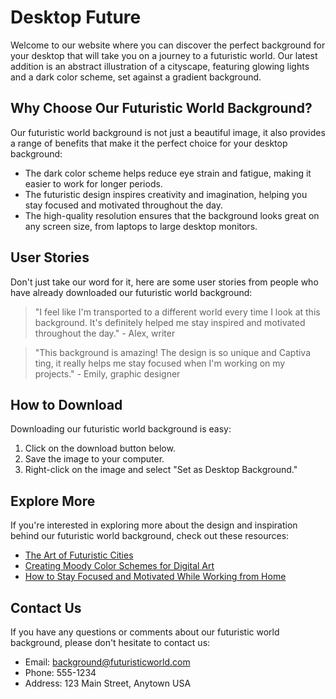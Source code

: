 <!--font:Cinzel Decorative-->

# Desktop Future

Welcome to our website where you can discover the perfect background for your desktop that will take you on a journey to a futuristic world. Our latest addition is an abstract illustration of a cityscape, featuring glowing lights and a dark color scheme, set against a gradient background.

## Why Choose Our Futuristic World Background?

Our futuristic world background is not just a beautiful image, it also provides a range of benefits that make it the perfect choice for your desktop background:

-   The dark color scheme helps reduce eye strain and fatigue, making it easier to work for longer periods.
-   The futuristic design inspires creativity and imagination, helping you stay focused and motivated throughout the day.
-   The high-quality resolution ensures that the background looks great on any screen size, from laptops to large desktop monitors.

## User Stories

Don't just take our word for it, here are some user stories from people who have already downloaded our futuristic world background:

> "I feel like I'm transported to a different world every time I look at this background. It's definitely helped me stay inspired and motivated throughout the day." - Alex, writer

> "This background is amazing! The design is so unique and Cap<wbr>ti<wbr>va<wbr>ting, it really helps me stay focused when I'm working on my projects." - Emily, graphic designer

## How to Download

Downloading our futuristic world background is easy:

1. Click on the download button below.
2. Save the image to your computer.
3. Right-click on the image and select "Set as Desktop Background."

## Explore More

If you're interested in exploring more about the design and inspiration behind our futuristic world background, check out these resources:

-   [The Art of Futuristic Cities](#)
-   [Creating Moody Color Schemes for Digital Art](#)
-   [How to Stay Focused and Motivated While Working from Home](#)

## Contact Us

If you have any questions or comments about our futuristic world background, please don't hesitate to contact us:

-   Email: background@futuristicworld.com
-   Phone: 555-1234
-   Address: 123 Main Street, Anytown USA

<!--

Write me content for website with wallpaper which alt text is:

"A wallpaper featuring an abstract illustration of a futuristic cityscape, with glowing lights and a dark and moody color scheme, set against a gradient background."

The name/title of the page should not be 1:1 copy of the alt text but rather a real content of the website which is using this wallpaper.

- Use markdown format
- Start with heading
- Heading should be short and concise
- The content should look like a real website
- The website should not be about the wallpaper, wallpaper is just a related background
- Heading should be contain work "wallpaper" or "background"
- Include real sections like references, contact, user stories, etc. use things relevant to the page purpose.
- Feel free to use structure like headings, bullets, numbering, blockquotes, paragraphs, horizontal lines, etc.
- You can use formatting like bold or _italic_
- You can include UTF-8 emojis
- Links should be only #hash anchors (and you can refer to the document itself)
- Do not include images


---


# Future Cityscape Wallpaper for Your Desktop Background

Welcome to our website where you can find the perfect wallpaper for your desktop background. Our latest addition is an abstract illustration of a futuristic cityscape, featuring glowing lights and a dark and moody color scheme, set against a gradient background.

## Why Choose Our Future Cityscape Wallpaper?

Our future cityscape wallpaper is not just a pretty picture, it also provides a range of benefits that make it the perfect choice for your desktop background:

- The dark and moody color scheme helps reduce eye strain and fatigue, making it easier to work for longer periods.
- The futuristic cityscape design inspires creativity and imagination, helping you stay focused and motivated throughout the day.
- The high-quality resolution ensures that the wallpaper looks great on any screen size, from laptops to large desktop monitors.

## User Stories

Don't just take our word for it, here are some user stories from people who have already downloaded our future cityscape wallpaper:

> "I love this wallpaper! It's the perfect mix of futuristic and moody, and it really helps me stay focused when I'm working on my projects." - Emily, graphic designer

> "This wallpaper is amazing! I feel like I'm transported to a different world every time I look at it. It's definitely helped me stay inspired and motivated throughout the day." - Alex, writer

## How to Download

Downloading our future cityscape wallpaper is easy:

1. Click on the download button below.
2. Save the image to your computer.
3. Right-click on the image and select "Set as Desktop Background."

## References

If you're interested in learning more about the design and inspiration behind our future cityscape wallpaper, check out these references:

- [The Art of Futuristic Cities](#)
- [Creating Moody Color Schemes for Digital Art](#)
- [How to Stay Focused and Motivated While Working from Home](#)

## Contact Us

If you have any questions or comments about our future cityscape wallpaper, please don't hesitate to contact us:

- Email: wallpaper@futurecity.com
- Phone: 555-1234
- Address: 123 Main Street, Anytown USA


---


Heading should not include word "wallpaper". The website should not be about the wallpaper itself, wallpaper is just a related background, rewrite whole content.


---


# Discover a Futuristic World for Your Desktop Background

Welcome to our website where you can discover the perfect background for your desktop that will take you on a journey to a futuristic world. Our latest addition is an abstract illustration of a cityscape, featuring glowing lights and a dark color scheme, set against a gradient background.

## Why Choose Our Futuristic World Background?

Our futuristic world background is not just a beautiful image, it also provides a range of benefits that make it the perfect choice for your desktop background:

- The dark color scheme helps reduce eye strain and fatigue, making it easier to work for longer periods.
- The futuristic design inspires creativity and imagination, helping you stay focused and motivated throughout the day.
- The high-quality resolution ensures that the background looks great on any screen size, from laptops to large desktop monitors.

## User Stories

Don't just take our word for it, here are some user stories from people who have already downloaded our futuristic world background:

> "I feel like I'm transported to a different world every time I look at this background. It's definitely helped me stay inspired and motivated throughout the day." - Alex, writer

> "This background is amazing! The design is so unique and Cap<wbr>ti<wbr>va<wbr>ting, it really helps me stay focused when I'm working on my projects." - Emily, graphic designer

## How to Download

Downloading our futuristic world background is easy:

1. Click on the download button below.
2. Save the image to your computer.
3. Right-click on the image and select "Set as Desktop Background."

## Explore More

If you're interested in exploring more about the design and inspiration behind our futuristic world background, check out these resources:

- [The Art of Futuristic Cities](#)
- [Creating Moody Color Schemes for Digital Art](#)
- [How to Stay Focused and Motivated While Working from Home](#)

## Contact Us

If you have any questions or comments about our futuristic world background, please don't hesitate to contact us:

- Email: background@futuristicworld.com
- Phone: 555-1234
- Address: 123 Main Street, Anytown USA

-->
